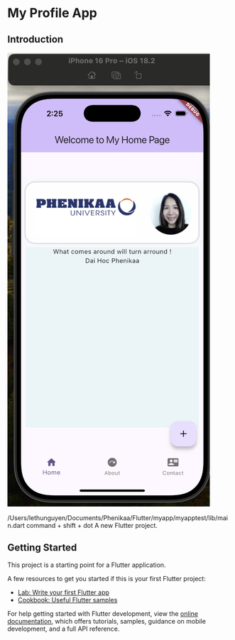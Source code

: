 # My Profile App

## Introduction
<img src="demo/fristApp.png" />


/Users/lethunguyen/Documents/Phenikaa/Flutter/myapp/myapptest/lib/main.dart
command + shift + dot
A new Flutter project.

## Getting Started

This project is a starting point for a Flutter application.

A few resources to get you started if this is your first Flutter project:

- [Lab: Write your first Flutter app](https://docs.flutter.dev/get-started/codelab)
- [Cookbook: Useful Flutter samples](https://docs.flutter.dev/cookbook)

For help getting started with Flutter development, view the
[online documentation](https://docs.flutter.dev/), which offers tutorials,
samples, guidance on mobile development, and a full API reference.
